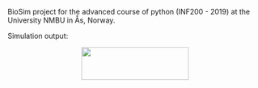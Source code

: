 BioSim project for the advanced course of python (INF200 - 2019) at
 the University NMBU in Ås, Norway.

Simulation output:

<p align="center">
  <img src = '/Exam/visualization.gif' align="centre" height
  ="65
  %" width="65%"></img>
</p>
